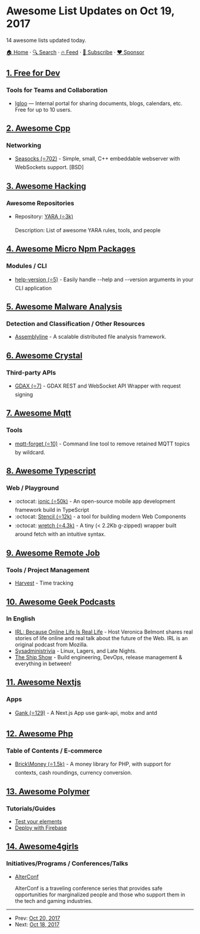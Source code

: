 # Awesome List Updates on Oct 19, 2017

14 awesome lists updated today.

[🏠 Home](/README.md) · [🔍 Search](https://www.trackawesomelist.com/search/) · [🔥 Feed](https://www.trackawesomelist.com/rss.xml) · [📮 Subscribe](https://trackawesomelist.us17.list-manage.com/subscribe?u=d2f0117aa829c83a63ec63c2f&id=36a103854c) · [❤️  Sponsor](https://github.com/sponsors/theowenyoung)



## [1. Free for Dev](/content/ripienaar/free-for-dev/README.md)

### Tools for Teams and Collaboration

*   [Igloo](https://www.igloosoftware.com/) — Internal portal for sharing documents, blogs, calendars, etc. Free for up to 10 users.

## [2. Awesome Cpp](/content/fffaraz/awesome-cpp/README.md)

### Networking

*   [Seasocks (⭐702)](https://github.com/mattgodbolt/seasocks) - Simple, small, C++ embeddable webserver with WebSockets support. \[BSD]

## [3. Awesome Hacking](/content/Hack-with-Github/Awesome-Hacking/README.md)

### Awesome Repositories

- Repository: [YARA (⭐3k)](https://github.com/InQuest/awesome-yara)

  Description: List of awesome YARA rules, tools, and people



## [4. Awesome Micro Npm Packages](/content/parro-it/awesome-micro-npm-packages/README.md)

### Modules / CLI

*   [help-version (⭐5)](https://github.com/eush77/help-version) - Easily handle --help and --version arguments in your CLI application

## [5. Awesome Malware Analysis](/content/rshipp/awesome-malware-analysis/README.md)

### Detection and Classification / Other Resources

*   [Assemblyline](https://bitbucket.org/cse-assemblyline/assemblyline) - A scalable
    distributed file analysis framework.

## [6. Awesome Crystal](/content/veelenga/awesome-crystal/README.md)

### Third-party APIs

*   [GDAX (⭐7)](https://github.com/mccallofthewild/gdax) - GDAX REST and WebSocket API Wrapper with request signing

## [7. Awesome Mqtt](/content/hobbyquaker/awesome-mqtt/README.md)

### Tools

*   [mqtt-forget (⭐10)](https://github.com/hobbyquaker/mqtt-forget) - Command line tool to remove retained MQTT topics by wildcard.

## [8. Awesome Typescript](/content/dzharii/awesome-typescript/README.md)

### Web / Playground

*   :octocat: [ionic (⭐50k)](https://github.com/ionic-team/ionic) - An open-source mobile app development framework build in TypeScript
*   :octocat: [Stencil (⭐12k)](https://github.com/ionic-team/stencil) - a tool for building modern Web Components
*   :octocat: [wretch (⭐4.3k)](https://github.com/elbywan/wretch) - A tiny (< 2.2Kb g-zipped) wrapper built around fetch with an intuitive syntax.

## [9. Awesome Remote Job](/content/lukasz-madon/awesome-remote-job/README.md)

### Tools / Project Management

*   [Harvest](https://www.getharvest.com/) - Time tracking

## [10. Awesome Geek Podcasts](/content/ayr-ton/awesome-geek-podcasts/README.md)

### In English

*   [IRL: Because Online Life Is Real Life](https://irlpodcast.org/) - Host Veronica Belmont shares real stories of life online and real talk about the future of the Web. IRL is an original podcast from Mozilla.
*   [Sysadministrivia](https://sysadministrivia.com/) - Linux, Lagers, and Late Nights.
*   [The Ship Show](http://theshipshow.com/) - Build engineering, DevOps, release management & everything in between!

## [11. Awesome Nextjs](/content/unicodeveloper/awesome-nextjs/README.md)

### Apps

*   [Gank (⭐129)](https://github.com/OrangeXC/gank) - A Next.js App use gank-api, mobx and antd

## [12. Awesome Php](/content/ziadoz/awesome-php/README.md)

### Table of Contents / E-commerce

*   [Brick\Money (⭐1.5k)](https://github.com/brick/money) - A money library for PHP, with support for contexts, cash roundings, currency conversion.

## [13. Awesome Polymer](/content/Granze/awesome-polymer/README.md)

### Tutorials/Guides

*   [Test your elements](https://www.polymer-project.org/2.0/docs/tools/tests)
*   [Deploy with Firebase](https://www.polymer-project.org/2.0/start/toolbox/deploy)

## [14. Awesome4girls](/content/cristianoliveira/awesome4girls/README.md)

### Initiatives/Programs / Conferences/Talks

*   [AlterConf](https://alterconf.com/)

    AlterConf is a traveling conference series that provides safe opportunities for marginalized people and those who support them in the tech and gaming industries.

---

- Prev: [Oct 20, 2017](/content/2017/10/20/README.md)
- Next: [Oct 18, 2017](/content/2017/10/18/README.md)